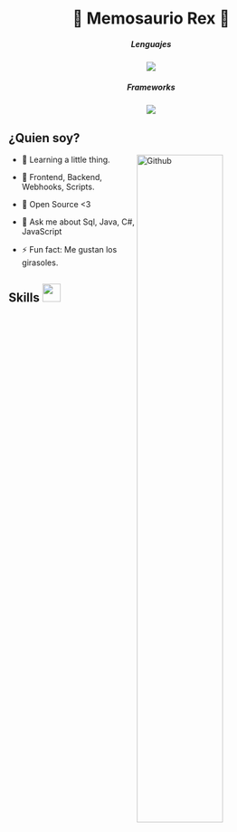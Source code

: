 <h1 align="center"> 🦕 Memosaurio Rex 🦖 </h1>

<h5 align="center"> Lenguajes </h5>
<p align="center">
  <a href="https://skillicons.dev">
    <img src="https://skillicons.dev/icons?i=ts,javascript,html,css,php" />
  </a>
</p>
<h5 align="center"> Frameworks </h5>
<p align="center">
  <a href="https://skillicons.dev">
    <img src="https://skillicons.dev/icons?i=angular,express,nodejs,laravel,symfony" />
  </a>
</p>

<h2> ¿Quien soy? </h2>

<img width="55%" align="right" alt="Github" src="https://raw.githubusercontent.com/onimur/.github/master/.resources/git-header.svg" />

- 🔭 Learning a little thing.
  
- 🌱 Frontend, Backend, Webhooks, Scripts.
  
- 👯 Open Source <3
  
- 💬 Ask me about Sql, Java, C#, JavaScript
  
- ⚡ Fun fact: Me gustan los girasoles.

<h2> Skills <img src = "https://media2.giphy.com/media/QssGEmpkyEOhBCb7e1/giphy.gif?cid=ecf05e47a0n3gi1bfqntqmob8g9aid1oyj2wr3ds3mg700bl&rid=giphy.gif" width = 32px> </h2>
<a href= https://github.com/MemosaurioRex?tab=repositories&q=&type=&language=python&sort= > </a>

